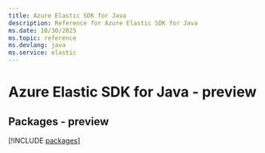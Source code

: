```yaml
---
title: Azure Elastic SDK for Java
description: Reference for Azure Elastic SDK for Java
ms.date: 10/30/2025
ms.topic: reference
ms.devlang: java
ms.service: elastic
---
```

# Azure Elastic SDK for Java - preview
## Packages - preview
[!INCLUDE [packages](elastic-index.md)]